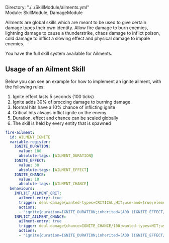 Directory: "./../SkillModule/ailments.yml"  
Module: SkillModule, DamageModule

Ailments are global skills which are meant to be used to give certain damage types their own identity. Allow fire damage to burn enemies, lightning damage to cause a thunderstrike, chaos damage to inflict poison, cold damage to inflict a slowing effect and physical damage to impale enemies.

You have the full skill system available for Ailments.

## Usage of an Ailment Skill

Below you can see an example for how to implement an ignite ailment, with the following rules:

1. Ignite effect lasts 5 seconds (100 ticks)
2. Ignite adds 30% of proccing damage to burning damage
3. Normal hits have a 10% chance of inflicting ignite
4. Critical hits always inflict ignite on the enemy
5. Duration, effect and chance can be scaled globally
6. The skill is held by every entity that is spawned

```yml
fire-ailment:
  id: AILMENT_IGNITE
  variable-register:
    IGNITE_DURATION: 
      value: 100
      absolute-tags: [AILMENT_DURATION]
    IGNITE_EFFECT: 
      value: 30
      absolute-tags: [AILMENT_EFFECT]
    IGNITE_CHANCE: 
      value: 10
      absolute-tags: [AILMENT_CHANCE]
  behaviours:
    INFLICT_AILMENT_CRIT:
      ailment-entry: true
      trigger: deal-damage{wanted-types=CRITICAL,HIT;use-and=true;element=FIRE}
      actions:
      - "ignite{duration=IGNITE_DURATION;inherited=[ADD (IGNITE_EFFECT/100)*EVENT_DAMAGE_FIRE TO DAMAGE_FIRE]}@target"
    INFLICT_AILMENT_CHANCE:
      ailment-entry: true
      trigger: deal-damage{chance=IGNITE_CHANCE/100;wanted-types=HIT;use-and=true;element=FIRE}
      actions:
      - "ignite{duration=IGNITE_DURATION;inherited=[ADD (IGNITE_EFFECT/100)*EVENT_DAMAGE_FIRE TO DAMAGE_FIRE]}@target"
```

